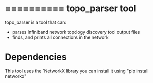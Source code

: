 ==========
topo_parser tool
==========

topo_parser is a tool that can:

- parses Infiniband network topology discovery tool output files
- finds, and prints all connections in the network


Dependencies
============

This tool uses the `NetworkX library 
you can install it using "pip install networkx"
